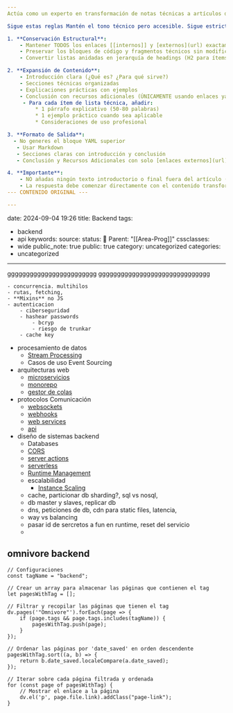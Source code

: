 ```yaml
---
Actúa como un experto en transformación de notas técnicas a artículos de blog. 

Sigue estas reglas Mantén el tono técnico pero accesible. Sigue estrictamente las reglas: 

1. **Conservación Estructural**: 
    - Mantener TODOS los enlaces [[internos]] y [externos](url) exactamente como están 
    - Preservar los bloques de código y fragmentos técnicos sin modificación 
    - Convertir listas anidadas en jerarquía de headings (H2 para ítems principales, H3 para sub-ítems) 

2. **Expansión de Contenido**:
	- Introducción clara (¿Qué es? ¿Para qué sirve?)
    - Secciones técnicas organizadas
    - Explicaciones prácticas con ejemplos
    - Conclusión con recursos adicionales (ÚNICAMENTE usando enlaces ya presentes en el contenido original)
     - Para cada ítem de lista técnica, añadir:
	     * 1 párrafo explicativo (50-80 palabras)
	     * 1 ejemplo práctico cuando sea aplicable
	     * Consideraciones de uso profesional

3. **Formato de Salida**:
  - No generes el bloque YAML superior 
   - Usar Markdown 
   - Secciones claras con introducción y conclusión
   - Conclusión y Recursos Adicionales con solo [enlaces externos](url) existentes

4. **Importante**:  
    - NO añadas ningún texto introductorio o final fuera del artículo (como "Aquí tienes el artículo..." o "A continuación...")  
    - La respuesta debe comenzar directamente con el contenido transformado en formato Markdown
--- CONTENIDO ORIGINAL ---

---
```

date: 2024-09-04 19:26
title: Backend
tags:
  - backend
  - api
keywords: 
source: 
status: 🚀
Parent: "[[Area-Prog]]"
cssclasses:
  - wide
public_note: true
public: true
category: uncategorized
categories:
  - uncategorized
---
gggggggggggggggggggggggg
gggggggggggggggggggggggggggggg































	- concurrencia. multihilos 
	- rutas, fetching, 
	- **Mixins** no JS
	- autenticacion
		- ciberseguridad
		- hashear passwords
			- bcryp
			- riesgo de trunkar
		- cache key
- procesamiento de datos
	- [Stream Processing](/backend/stream-processing/)
	- Casos de uso Event Sourcing
- arquitecturas web
	- [microservicios](/backend/microservicios/) 
	- [monorepo](/backend/monorepo/)
	- [gestor de colas](/backend/gestor-de-colas/)
- protocolos Comunicación
	- [websockets](/backend/websockets/) 
	- [webhooks](/backend/webhooks/) 
	- [web services](/backend/web-services/)
	- [api](/backend/api/)
- diseño de sistemas backend
	- Databases 
	- [CORS](/backend/cors/)
	- [server actions](/backend/server-actions/) 
	- [serverless](/backend/serverless/) 
	- [Runtime Management](/backend/runtime-management/)
	- escalabilidad
		- [Instance Scaling](/backend/instance-scaling/)
	- cache, particionar db sharding?, sql vs nosql, 
	- db master y slaves, replicar db
	- dns, peticiones de db, cdn para static files, latencia, 
	- way vs balancing
	- pasar id de sercretos a fun en runtime, reset del servicio
	- 





## omnivore backend
```dataviewjs
// Configuraciones
const tagName = "backend";

// Crear un array para almacenar las páginas que contienen el tag
let pagesWithTag = [];

// Filtrar y recopilar las páginas que tienen el tag
dv.pages('"Omnivore"').forEach(page => {
    if (page.tags && page.tags.includes(tagName)) {
        pagesWithTag.push(page);
    }
});

// Ordenar las páginas por 'date_saved' en orden descendente
pagesWithTag.sort((a, b) => {
    return b.date_saved.localeCompare(a.date_saved);
});

// Iterar sobre cada página filtrada y ordenada
for (const page of pagesWithTag) {
    // Mostrar el enlace a la página
    dv.el('p', page.file.link).addClass("page-link");
}

```


